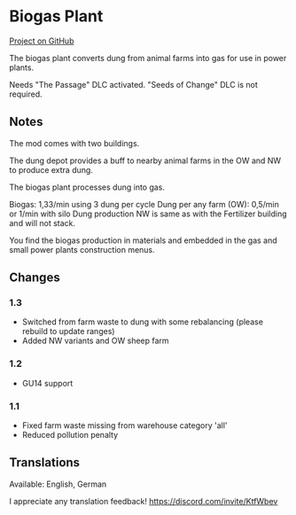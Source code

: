 # Biogas Plant

[Project on GitHub](https://github.com/jakobharder/anno-1800-jakobs-mods)

The biogas plant converts dung from animal farms into gas for use in power plants.

Needs "The Passage" DLC activated. "Seeds of Change" DLC is not required.

## Notes

The mod comes with two buildings.

The dung depot provides a buff to nearby animal farms in the OW and NW to produce extra dung.

The biogas plant processes dung into gas.

Biogas: 1,33/min using 3 dung per cycle
Dung per any farm (OW): 0,5/min or 1/min with silo
Dung production NW is same as with the Fertilizer building and will not stack.

You find the biogas production in materials and embedded in the gas and small power plants construction menus.

## Changes

### 1.3

- Switched from farm waste to dung with some rebalancing
  (please rebuild to update ranges)
- Added NW variants and OW sheep farm

### 1.2

- GU14 support

### 1.1

- Fixed farm waste missing from warehouse category 'all'
- Reduced pollution penalty

## Translations

Available: English, German

I appreciate any translation feedback! https://discord.com/invite/KtfWbev
